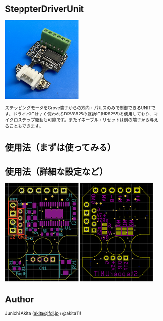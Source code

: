 # SteppterDriverUnit

<img src="https://github.com/akita11/StepperDriverUnit/blob/main/StepperDriverU.jpg" width="240px">

ステッピングモータをGrove端子からの方向・パルスのみで制御できるUNITです。ドライバICはよく使われるDRV8825の互換IC(HR8255)を使用しており、マイクロステップ駆動も可能です。またイネーブル・リセットは別の端子から与えることもできます。

# 使用法（まずは使ってみる）

# 使用法（詳細な設定など）

<img src="https://github.com/akita11/StepperDriverUnit/blob/main/StepperDriverU_front.png" width="240px">

<img src="https://github.com/akita11/StepperDriverUnit/blob/main/StepperDriverU_back.png" width="240px">

# Author

Junichi Akita (akita@ifdl.jp / @akita11)
